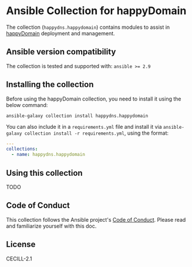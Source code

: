 # Ansible Collection for happyDomain

The collection (`happydns.happydomain`) contains modules to assist in [happyDomain](https://happydomain.org/) deployment and management.


## Ansible version compatibility

The collection is tested and supported with: `ansible >= 2.9`


## Installing the collection

Before using the happyDomain collection, you need to install it using the below command:

```
ansible-galaxy collection install happydns.happydomain
```

You can also include it in a `requirements.yml` file and install it via `ansible-galaxy collection install -r requirements.yml`, using the format:

```yaml
---
collections:
  - name: happydns.happydomain
```


## Using this collection

TODO


## Code of Conduct

This collection follows the Ansible project's [Code of Conduct](https://docs.ansible.com/ansible/devel/community/code_of_conduct.html). Please read and familiarize yourself with this doc.


## License

CECILL-2.1
